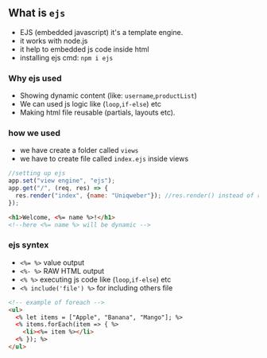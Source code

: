 <!-- session and cookies
cookie parser
express.json()
express.urlencoded({extended:true})
ejs
view engines
views folder
app.set('view engine', 'ejs')
ejs calculation <%= %>
app.use(express.static(path.join(\_\_dirname, "public")))
public static
public folder in root level
require path
link css js in ejs page and delete public word in the link
tailwind in ejs file

<!--  -->

<!-- create a note taking app
and post route
and received  -->

## What is `ejs`

- EJS (embedded javascript) it's a template engine.
- it works with node.js
- it help to embedded js code inside html
- installing ejs cmd: `npm i ejs`

### Why ejs used

- Showing dynamic content (like: `username`,`productList`)
- We can used js logic like (`loop`,`if-else`) etc
- Making html file reusable (partials, layouts etc).

### how we used

- we have create a folder called `views`
- we have to create file called `index.ejs` inside views

```javascript
//setting up ejs
app.set("view engine", "ejs");
app.get("/", (req, res) => {
  res.render("index", {name: "Uniqweber"}); //res.render() instead of res.send()
});
```

```html
<h1>Welcome, <%= name %>!</h1>
<!--here <%= name %> will be dynamic -->
```

### ejs syntex

- `<%= %>` value output
- `<%- %>` RAW HTML output
- `<% %>` executing js code like (`loop`,`if-else`) etc
-  `<% include('file') %>` for including others file
```html
<!-- example of foreach -->
<ul>
  <% let items = ["Apple", "Banana", "Mango"]; %>
  <% items.forEach(item => { %>
    <li><%= item %></li>
  <% }); %>
</ul>
```
